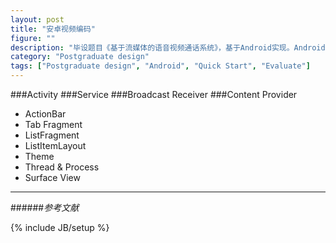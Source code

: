 ```yaml
---
layout: post
title: "安卓视频编码"
figure: ""
description: "毕设题目《基于流媒体的语音视频通话系统》，基于Android实现。Android基础。"
category: "Postgraduate design"
tags: ["Postgraduate design", "Android", "Quick Start", "Evaluate"]
---
```


###Activity
###Service
###Broadcast Receiver
###Content Provider

+ ActionBar
+ Tab Fragment
+ ListFragment
+ ListItemLayout
+ Theme
+ Thread & Process
+ Surface View

---
######*参考文献*

{% include JB/setup %}